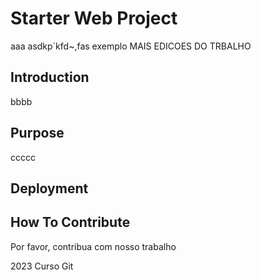 # Starter Web Project
aaa 
asdkp´kfd~,fas exemplo MAIS EDICOES DO TRBALHO
## Introduction
bbbb
## Purpose
ccccc
## Deployment

## How To Contribute

Por favor, contribua com nosso trabalho


2023 Curso Git
